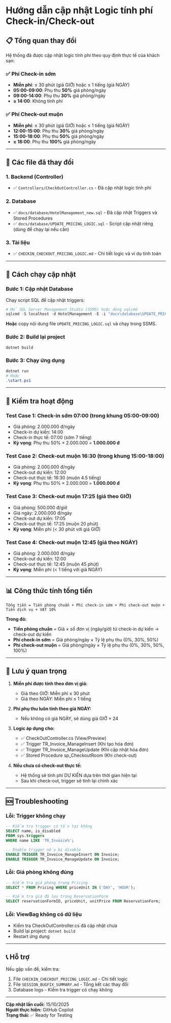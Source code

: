# Hướng dẫn cập nhật Logic tính phí Check-in/Check-out

## 📋 Tổng quan thay đổi

Hệ thống đã được cập nhật logic tính phí theo quy định thực tế của khách sạn:

### ✅ **Phí Check-in sớm**
- **Miễn phí**: ≤ 30 phút (giá GIỜ) hoặc ≤ 1 tiếng (giá NGÀY)
- **05:00-09:00**: Phụ thu **50%** giá phòng/ngày
- **09:00-14:00**: Phụ thu **30%** giá phòng/ngày
- **≥ 14:00**: Không tính phí

### ✅ **Phí Check-out muộn**
- **Miễn phí**: ≤ 30 phút (giá GIỜ) hoặc ≤ 1 tiếng (giá NGÀY)
- **12:00-15:00**: Phụ thu **30%** giá phòng/ngày
- **15:00-18:00**: Phụ thu **50%** giá phòng/ngày
- **≥ 18:00**: Phụ thu **100%** giá phòng/ngày

---

## 🔧 Các file đã thay đổi

### 1. **Backend (Controller)**
- ✅ `Controllers/CheckOutController.cs` - Đã cập nhật logic tính phí

### 2. **Database**
- ✅ `docs/database/HotelManagement_new.sql` - Đã cập nhật Triggers và Stored Procedures
- ✅ `docs/database/UPDATE_PRICING_LOGIC.sql` - Script cập nhật riêng (dùng để chạy lại nếu cần)

### 3. **Tài liệu**
- ✅ `CHECKIN_CHECKOUT_PRICING_LOGIC.md` - Chi tiết logic và ví dụ tính toán

---

## 🚀 Cách chạy cập nhật

### **Bước 1: Cập nhật Database**

Chạy script SQL để cập nhật triggers:

```powershell
# Mở SQL Server Management Studio (SSMS) hoặc dùng sqlcmd
sqlcmd -S localhost -d HotelManagement -E -i "docs\database\UPDATE_PRICING_LOGIC.sql"
```

**Hoặc** copy nội dung file `UPDATE_PRICING_LOGIC.sql` và chạy trong SSMS.

### **Bước 2: Build lại project**

```powershell
dotnet build
```

### **Bước 3: Chạy ứng dụng**

```powershell
dotnet run
# Hoặc
.\start.ps1
```

---

## 🧪 Kiểm tra hoạt động

### **Test Case 1: Check-in sớm 07:00 (trong khung 05:00-09:00)**
- Giá phòng: 2.000.000 đ/ngày
- Check-in dự kiến: 14:00
- Check-in thực tế: 07:00 (sớm 7 tiếng)
- **Kỳ vọng**: Phụ thu 50% × 2.000.000 = **1.000.000 đ**

### **Test Case 2: Check-out muộn 16:30 (trong khung 15:00-18:00)**
- Giá phòng: 2.000.000 đ/ngày
- Check-out dự kiến: 12:00
- Check-out thực tế: 16:30 (muộn 4.5 tiếng)
- **Kỳ vọng**: Phụ thu 50% × 2.000.000 = **1.000.000 đ**

### **Test Case 3: Check-out muộn 17:25 (giá theo GIỜ)**
- Giá phòng: 500.000 đ/giờ
- Giá ngày: 2.000.000 đ/ngày
- Check-out dự kiến: 17:05
- Check-out thực tế: 17:25 (muộn 20 phút)
- **Kỳ vọng**: Miễn phí (< 30 phút với giá GIỜ)

### **Test Case 4: Check-out muộn 12:45 (giá theo NGÀY)**
- Giá phòng: 2.000.000 đ/ngày
- Check-out dự kiến: 12:00
- Check-out thực tế: 12:45 (muộn 45 phút)
- **Kỳ vọng**: Miễn phí (< 1 tiếng với giá NGÀY)

---

## 📊 Công thức tính tổng tiền

```
Tổng tiền = Tiền phòng chuẩn + Phí check-in sớm + Phí check-out muộn + Tiền dịch vụ + VAT 10%
```

**Trong đó:**
- **Tiền phòng chuẩn** = Giá × số đơn vị (ngày/giờ) từ check-in dự kiến → check-out dự kiến
- **Phí check-in sớm** = Giá phòng/ngày × Tỷ lệ phụ thu (0%, 30%, 50%)
- **Phí check-out muộn** = Giá phòng/ngày × Tỷ lệ phụ thu (0%, 30%, 50%, 100%)

---

## 📝 Lưu ý quan trọng

1. **Miễn phí được tính theo đơn vị giá:**
   - Giá theo GIỜ: Miễn phí ≤ 30 phút
   - Giá theo NGÀY: Miễn phí ≤ 1 tiếng

2. **Phí phụ thu luôn tính theo giá NGÀY:**
   - Nếu không có giá NGÀY, sẽ dùng giá GIỜ × 24

3. **Logic áp dụng cho:**
   - ✅ CheckOutController.cs (View/Preview)
   - ✅ Trigger TR_Invoice_ManageInsert (Khi tạo hóa đơn)
   - ✅ Trigger TR_Invoice_ManageUpdate (Khi cập nhật hóa đơn)
   - ✅ Stored Procedure sp_CheckoutRoom (Khi check-out)

4. **Nếu chưa có check-out thực tế:**
   - Hệ thống sẽ tính phí DỰ KIẾN dựa trên thời gian hiện tại
   - Sau khi check-out, trigger sẽ tính lại chính xác

---

## 🆘 Troubleshooting

### **Lỗi: Trigger không chạy**
```sql
-- Kiểm tra trigger có tồn tại không
SELECT name, is_disabled 
FROM sys.triggers 
WHERE name LIKE 'TR_Invoice%';

-- Enable trigger nếu bị disable
ENABLE TRIGGER TR_Invoice_ManageInsert ON Invoice;
ENABLE TRIGGER TR_Invoice_ManageUpdate ON Invoice;
```

### **Lỗi: Giá phòng không đúng**
```sql
-- Kiểm tra giá phòng trong Pricing
SELECT * FROM Pricing WHERE priceUnit IN ('DAY', 'HOUR');

-- Kiểm tra giá đã lưu trong ReservationForm
SELECT reservationFormID, priceUnit, unitPrice FROM ReservationForm;
```

### **Lỗi: ViewBag không có dữ liệu**
- Kiểm tra CheckOutController.cs đã cập nhật chưa
- Build lại project: `dotnet build`
- Restart ứng dụng

---

## 📞 Hỗ trợ

Nếu gặp vấn đề, kiểm tra:
1. File `CHECKIN_CHECKOUT_PRICING_LOGIC.md` - Chi tiết logic
2. File `SESSION_BUGFIX_SUMMARY.md` - Tổng kết các thay đổi
3. Database logs - Kiểm tra trigger có chạy không

---

**Cập nhật lần cuối:** 15/10/2025  
**Người thực hiện:** GitHub Copilot  
**Trạng thái:** ✅ Ready for Testing
